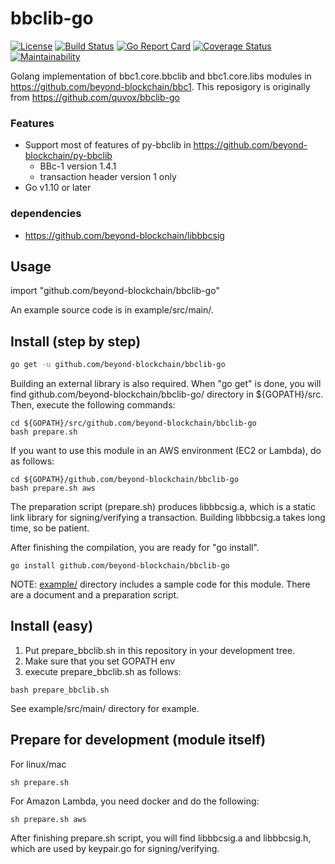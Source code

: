 bbclib-go
====
[![License](https://img.shields.io/badge/License-Apache%202.0-blue.svg)](https://opensource.org/licenses/Apache-2.0)
[![Build Status](https://travis-ci.org/beyond-blockchain/bbclib-go.svg?branch=develop)](https://travis-ci.org/beyond-blockchain/bbclib-go)
[![Go Report Card](https://goreportcard.com/badge/github.com/beyond-blockchain/bbclib-go)](https://goreportcard.com/report/github.com/beyond-blockchain/bbclib-go)
[![Coverage Status](https://coveralls.io/repos/github/beyond-blockchain/bbclib-go/badge.svg?branch=develop)](https://coveralls.io/github/beyond-blockchain/bbclib-go?branch=develop)
[![Maintainability](https://api.codeclimate.com/v1/badges/0c523f5a3d71b77aad46/maintainability)](https://codeclimate.com/github/beyond-blockchain/bbclib-go/maintainability)

Golang implementation of bbc1.core.bbclib and bbc1.core.libs modules in https://github.com/beyond-blockchain/bbc1.
This reposigory is originally from https://github.com/quvox/bbclib-go


### Features
* Support most of features of py-bbclib in https://github.com/beyond-blockchain/py-bbclib
    * BBc-1 version 1.4.1
    * transaction header version 1 only
* Go v1.10 or later

### dependencies
* https://github.com/beyond-blockchain/libbbcsig

## Usage

import "github.com/beyond-blockchain/bbclib-go"

An example source code is in example/src/main/.


## Install (step by step)

```bash
go get -u github.com/beyond-blockchain/bbclib-go
```

Building an external library is also required.
When "go get" is done, you will find github.com/beyond-blockchain/bbclib-go/ directory in ${GOPATH}/src.
Then, execute the following commands:
```
cd ${GOPATH}/src/github.com/beyond-blockchain/bbclib-go
bash prepare.sh
```

If you want to use this module in an AWS environment (EC2 or Lambda), do as follows:
```
cd ${GOPATH}/github.com/beyond-blockchain/bbclib-go
bash prepare.sh aws
```
The preparation script (prepare.sh) produces libbbcsig.a, which is a static link library for signing/verifying a transaction.
Building libbbcsig.a takes long time, so be patient.

After finishing the compilation, you are ready for "go install".

```
go install github.com/beyond-blockchain/bbclib-go
```

NOTE: [example/](./example) directory includes a sample code for this module. There are a document and a preparation script. 

## Install (easy)

1. Put prepare_bbclib.sh in this repository in your development tree.
2. Make sure that you set GOPATH env
3. execute prepare_bbclib.sh as follows:
```
bash prepare_bbclib.sh
```

See example/src/main/ directory for example.

## Prepare for development (module itself)

For linux/mac
```
sh prepare.sh
```

For Amazon Lambda, you need docker and do the following:
```
sh prepare.sh aws
```

After finishing prepare.sh script, you will find libbbcsig.a and libbbcsig.h, which are used by keypair.go for signing/verifying.

